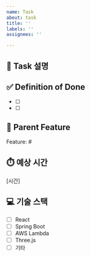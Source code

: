```yaml
---
name: Task
about: task
title: ''
labels: ''
assignees: ''

---
```


## 🔧 Task 설명


## ✅ Definition of Done
- [ ] 
- [ ] 

## 🌊 Parent Feature
Feature: #

## ⏱️ 예상 시간
[시간]

## 💻 기술 스택
- [ ] React
- [ ] Spring Boot
- [ ] AWS Lambda
- [ ] Three.js
- [ ] 기타
